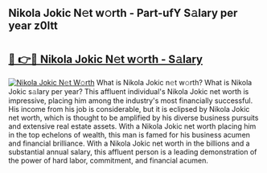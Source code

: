 ## Nikola Jokic N𝚎t w𝚘rth - Part-ufY S𝚊lary per year z0ltt

# <h2><a href="http://gc3cl9y.nevu.top/?p=Nikola+Jokic">🔗 👉🔴 Nikola Jokic N𝚎t w𝚘rth - S𝚊lary</a></h2>

[![Nikola Jokic N𝚎t W𝚘rth](https://i.imgur.com/Oavwk0R.jpeg)](http://gc3cl9y.nevu.top/?p=Nikola+Jokic)
What is Nikola Jokic n𝚎t w𝚘rth? What is Nikola Jokic s𝚊lary per year?
This affluent individual's Nikola Jokic net worth is impressive, placing him among the industry's most financially successful. His income from his job is considerable, but it is eclipsed by Nikola Jokic net worth, which is thought to be amplified by his diverse business pursuits and extensive real estate assets. With a Nikola Jokic net worth placing him in the top echelons of wealth, this man is famed for his business acumen and financial brilliance. With a Nikola Jokic net worth in the billions and a substantial annual salary, this affluent person is a leading demonstration of the power of hard labor, commitment, and financial acumen.

